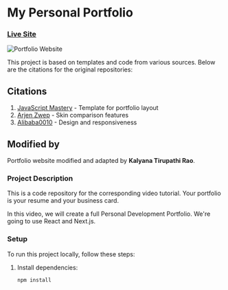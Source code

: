 # My Personal Portfolio

### [Live Site](https://your-live-site-url.com)

![Portfolio Website](https://i.ibb.co/WgPMpts/image.png)

This project is based on templates and code from various sources. Below are the citations for the original repositories:

## Citations

1. [JavaScript Mastery](https://github.com/sunnextt/my-portfolio-cv/tree/7559403231a29bd3a7a2a6ffd425de53991e4eeb/README.md) - Template for portfolio layout
2. [Arjen Zwep](https://github.com/ArjenZwep/Skincomparing/tree/407411eda6b19a60d0ce51682ff0862f61ddb1a7/frontend/README.md) - Skin comparison features
3. [Alibaba0010](https://github.com/alibaba0010/My-Portfolio/tree/33eab7f3d95fb85a98daaf53a2edd3806d1bcee2/README.md) - Design and responsiveness

## Modified by

Portfolio website modified and adapted by **Kalyana Tirupathi Rao**.


### Project Description

This is a code repository for the corresponding video tutorial. Your portfolio is your resume and your business card.

In this video, we will create a full Personal Development Portfolio. We're going to use React and Next.js.

### Setup

To run this project locally, follow these steps:

1. Install dependencies:
   ```sh
   npm install

